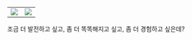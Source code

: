 <table>
  <tr>
    <td valign="top">
     <img src="https://github-readme-stats.vercel.app/api?username=im-not-developer&show_icons=true&theme=dracula"/>
   </td>
    <td valign="top">
     <img src="https://github-readme-stats.vercel.app/api/top-langs/?username=im-not-developer&layout=compact&theme=tokyonight"/>
   </td>
  </tr>
</table>

조금 더 발전하고 싶고, 좀 더 똑똑해지고 싶고, 좀 더 경험하고 싶은데?


 
